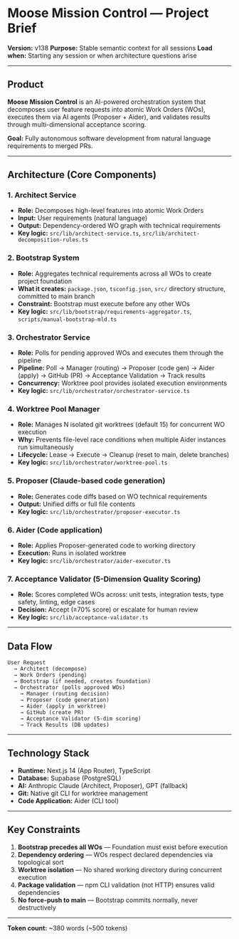 # Moose Mission Control — Project Brief

**Version:** v138
**Purpose:** Stable semantic context for all sessions
**Load when:** Starting any session or when architecture questions arise

---

## Product

**Moose Mission Control** is an AI-powered orchestration system that decomposes user feature requests into atomic Work Orders (WOs), executes them via AI agents (Proposer + Aider), and validates results through multi-dimensional acceptance scoring.

**Goal:** Fully autonomous software development from natural language requirements to merged PRs.

---

## Architecture (Core Components)

### 1. Architect Service
- **Role:** Decomposes high-level features into atomic Work Orders
- **Input:** User requirements (natural language)
- **Output:** Dependency-ordered WO graph with technical requirements
- **Key logic:** `src/lib/architect-service.ts`, `src/lib/architect-decomposition-rules.ts`

### 2. Bootstrap System
- **Role:** Aggregates technical requirements across all WOs to create project foundation
- **What it creates:** `package.json`, `tsconfig.json`, `src/` directory structure, committed to main branch
- **Constraint:** Bootstrap must execute before any other WOs
- **Key logic:** `src/lib/bootstrap/requirements-aggregator.ts`, `scripts/manual-bootstrap-mld.ts`

### 3. Orchestrator Service
- **Role:** Polls for pending approved WOs and executes them through the pipeline
- **Pipeline:** Poll → Manager (routing) → Proposer (code gen) → Aider (apply) → GitHub (PR) → Acceptance Validation → Track results
- **Concurrency:** Worktree pool provides isolated execution environments
- **Key logic:** `src/lib/orchestrator/orchestrator-service.ts`

### 4. Worktree Pool Manager
- **Role:** Manages N isolated git worktrees (default 15) for concurrent WO execution
- **Why:** Prevents file-level race conditions when multiple Aider instances run simultaneously
- **Lifecycle:** Lease → Execute → Cleanup (reset to main, delete branches)
- **Key logic:** `src/lib/orchestrator/worktree-pool.ts`

### 5. Proposer (Claude-based code generation)
- **Role:** Generates code diffs based on WO technical requirements
- **Output:** Unified diffs or full file contents
- **Key logic:** `src/lib/orchestrator/proposer-executor.ts`

### 6. Aider (Code application)
- **Role:** Applies Proposer-generated code to working directory
- **Execution:** Runs in isolated worktree
- **Key logic:** `src/lib/orchestrator/aider-executor.ts`

### 7. Acceptance Validator (5-Dimension Quality Scoring)
- **Role:** Scores completed WOs across: unit tests, integration tests, type safety, linting, edge cases
- **Decision:** Accept (≥70% score) or escalate for human review
- **Key logic:** `src/lib/acceptance-validator.ts`

---

## Data Flow

```
User Request
  → Architect (decompose)
  → Work Orders (pending)
  → Bootstrap (if needed, creates foundation)
  → Orchestrator (polls approved WOs)
    → Manager (routing decision)
    → Proposer (code generation)
    → Aider (apply in worktree)
    → GitHub (create PR)
    → Acceptance Validator (5-dim scoring)
    → Track Results (DB updates)
```

---

## Technology Stack

- **Runtime:** Next.js 14 (App Router), TypeScript
- **Database:** Supabase (PostgreSQL)
- **AI:** Anthropic Claude (Architect, Proposer), GPT (fallback)
- **Git:** Native git CLI for worktree management
- **Code Application:** Aider (CLI tool)

---

## Key Constraints

1. **Bootstrap precedes all WOs** — Foundation must exist before execution
2. **Dependency ordering** — WOs respect declared dependencies via topological sort
3. **Worktree isolation** — No shared working directory during concurrent execution
4. **Package validation** — npm CLI validation (not HTTP) ensures valid dependencies
5. **No force-push to main** — Bootstrap commits normally, never destructively

---

**Token count:** ~380 words (~500 tokens)
